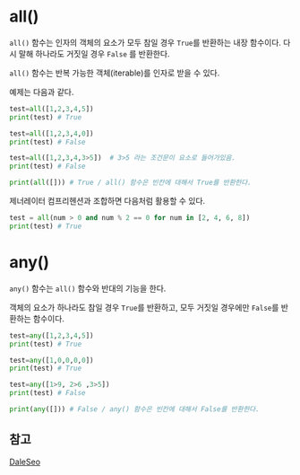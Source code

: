 # all()

`all()` 함수는 인자의 객체의 요소가 모두 참일 경우 `True`를 반환하는 내장 함수이다. 다시 말해 하나라도 거짓일 경우 `False` 를 반환한다. 

`all()` 함수는 반복 가능한 객체(iterable)를 인자로 받을 수 있다.

예제는 다음과 같다.

```python
test=all([1,2,3,4,5])
print(test) # True

test=all([1,2,3,4,0])
print(test) # False

test=all([1,2,3,4,3>5])  # 3>5 라는 조건문이 요소로 들어가있음.
print(test) # False

print(all([])) # True / all() 함수은 빈칸에 대해서 True를 반환한다.
```



제너레이터 컴프리헨션과 조합하면 다음처럼 활용할 수 있다.

```python
test = all(num > 0 and num % 2 == 0 for num in [2, 4, 6, 8])
print(test) # True
```





# any()

`any()` 함수는 `all()` 함수와 반대의 기능을 한다.

객체의 요소가 하나라도 참일 경우 `True`를 반환하고, 모두 거짓일 경우에만 `False`를 반환하는 함수이다.

```python
test=any([1,2,3,4,5])
print(test) # True

test=any([1,0,0,0,0])
print(test) # True

test=any([1>9, 2>6 ,3>5])
print(test) # False

print(any([])) # False / any() 함수은 빈칸에 대해서 False를 반환한다.
```





## 참고



[DaleSeo](https://www.daleseo.com/python-all/) 

